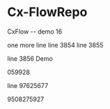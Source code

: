 # Cx-FlowRepo


CxFlow -- demo 16


one more line
line 3854
line 3855




line 3856
Demo

059928


line 97625677

9508275927